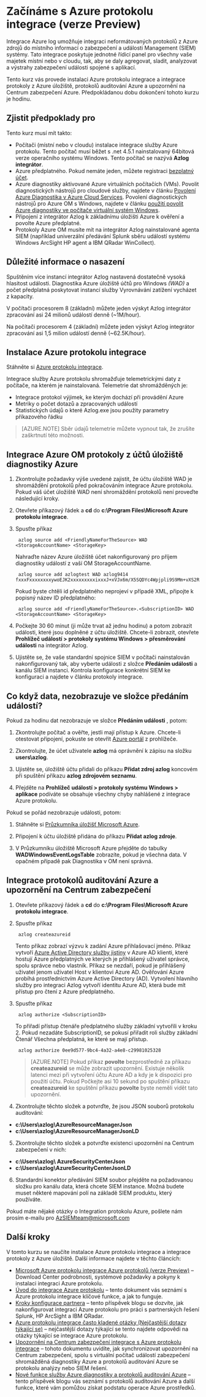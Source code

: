 <properties
   pageTitle="Začínáme s Azure protokolu integrace | Microsoft Azure"
   description="Zjistěte, jak nainstalovat integrace služby Azure protokolu a integrace protokoly z Azure úložiště, protokolů auditování Azure a upozornění na Centrum zabezpečení Azure."
   services="security"
   documentationCenter="na"
   authors="TomShinder"
   manager="MBaldwin"
   editor="TerryLanfear"/>

<tags
   ms.service="security"
   ms.devlang="na"
   ms.topic="article"
   ms.tgt_pltfrm="na"
   ms.workload="na"
   ms.date="08/24/2016"
   ms.author="TomSh"/>

# <a name="get-started-with-azure-log-integration-preview"></a>Začínáme s Azure protokolu integrace (verze Preview)

Integrace Azure log umožňuje integraci neformátovaných protokolů z Azure zdrojů do místního informací o zabezpečení a události Management (SIEM) systémy. Tato integrace poskytuje jednotné řídicí panel pro všechny vaše majetek místní nebo v cloudu, tak, aby se daly agregovat, sladit, analyzovat a výstrahy zabezpečení události spojené s aplikací.

Tento kurz vás provede instalaci Azure protokolu integrace a integrace protokoly z Azure úložiště, protokolů auditování Azure a upozornění na Centrum zabezpečení Azure. Předpokládanou dobu dokončení tohoto kurzu je hodinu.

## <a name="prerequisites"></a>Zjistit předpoklady pro

Tento kurz musí mít takto:

- Počítači (místní nebo v cloudu) instalace integrace služby Azure protokolu. Tento počítač musí běžet s .net 4.5.1 nainstalovaný 64bitová verze operačního systému Windows. Tento počítač se nazývá **Azlog integrátor**.
- Azure předplatného. Pokud nemáte jeden, můžete registraci [bezplatný účet](https://azure.microsoft.com/free/).
- Azure diagnostiky aktivované Azure virtuálních počítačích (VMs). Povolit diagnostických nástrojů pro cloudové služby, najdete v článku [Povolení Azure Diagnostika v Azure Cloud Services](../cloud-services/cloud-services-dotnet-diagnostics.md). Povolení diagnostických nástrojů pro Azure OM s Windows, najdete v článku [použití povolit Azure diagnostiky ve počítače virtuální systém Windows](../virtual-machines/virtual-machines-windows-ps-extensions-diagnostics.md).
- Připojení z integrátor Azlog k základnímu úložišti Azure k ověření a povolte Azure předplatné.
- Protokoly Azure OM musíte mít na integrátor Azlog nainstalované agenta SIEM (například univerzální předávání Splunk sběru událostí systému Windows ArcSight HP agent a IBM QRadar WinCollect).

## <a name="deployment-considerations"></a>Důležité informace o nasazení

Spuštěním více instancí integrátor Azlog nastavená dostatečně vysoká hlasitost události. Diagnostika Azure úložiště účtů pro Windows *(WAD)* a počet předplatná poskytovat instancí služby Vyrovnávání zatížení vycházet z kapacity.

V počítači procesorem 8 (základní) můžete jeden výskyt Azlog integrátor zpracování asi 24 milionů událostí denně (~1M/hour).

Na počítači procesorem 4 (základní) můžete jeden výskyt Azlog integrátor zpracování asi 1,5 milion událostí denně (~62.5K/hour).

## <a name="install-azure-log-integration"></a>Instalace Azure protokolu integrace

Stáhněte si [Azure protokolu integrace](https://www.microsoft.com/download/details.aspx?id=53324).

Integrace služby Azure protokolu shromažďuje telemetrickými daty z počítače, na kterém je nainstalovaná.  Telemetrie dat shromážděných je:

- Integrace protokol výjimek, ke kterým dochází při provádění Azure
- Metriky o počet dotazů a zpracovaných událostí
- Statistických údajů o které Azlog.exe jsou použity parametry příkazového řádku

> [AZURE.NOTE] Sběr údajů telemetrie můžete vypnout tak, že zrušíte zaškrtnutí této možnosti.

## <a name="integrate-azure-vm-logs-from-your-azure-diagnostics-storage-accounts"></a>Integrace Azure OM protokoly z účtů úložiště diagnostiky Azure

1. Zkontrolujte požadavky výše uvedené zajistit, že účtu úložiště WAD je shromáždění protokolů před pokračováním integrace Azure protokolu. Pokud váš účet úložiště WAD není shromáždění protokolů není proveďte následující kroky.

2. Otevřete příkazový řádek a **cd** do **c:\Program Files\Microsoft Azure protokolu integrace**.

3. Spusťte příkaz

        azlog source add <FriendlyNameForTheSource> WAD <StorageAccountName> <StorageKey>

      Nahraďte název Azure úložiště účet nakonfigurovaný pro příjem diagnostiky událostí z vaší OM StorageAccountName.

        azlog source add azlogtest WAD azlog9414 fxxxFxxxxxxxxywoEJK2xxxxxxxxxixxxJ+xVJx6m/X5SQDYc4Wpjpli9S9Mm+vXS2RVYtp1mes0t9H5cuqXEw==

      Pokud byste chtěli id předplatného neprojeví v případě XML, připojte k popisný název ID předplatného:

        azlog source add <FriendlyNameForTheSource>.<SubscriptionID> WAD <StorageAccountName> <StorageKey>

4. Počkejte 30 60 minut (ji může trvat až jednu hodinu) a potom zobrazit události, které jsou doplněné z účtu úložiště. Chcete-li zobrazit, otevřete **Prohlížeč událostí > protokoly systému Windows > přesměrování události** na integrátor Azlog.

5. Ujistěte se, že vaše standardní spojnice SIEM v počítači nainstalován nakonfigurovaný tak, aby vyberte události z složce **Předáním události** a kanálu SIEM instanci. Kontrola konfigurace konkrétní SIEM ke konfiguraci a najdete v článku protokoly integrace.

## <a name="what-if-data-is-not-showing-up-in-the-forwarded-events-folder"></a>Co když data, nezobrazuje ve složce předáním událostí?

Pokud za hodinu dat nezobrazuje ve složce **Předáním události** , potom:

1. Zkontrolujte počítač a ověřte, jestli mají přístup k Azure. Chcete-li otestovat připojení, pokuste se otevřít [Azure portál](http://portal.azure.com) z prohlížeče.

2. Zkontrolujte, že účet uživatele **azlog** má oprávnění k zápisu na složku **users\azlog**.

3. Ujistěte se, úložiště účtu přidali do příkazu **Přidat zdroj azlog** koncovém při spuštění příkazu **azlog zdrojovém seznamu**.
4. Přejděte na **Prohlížeč událostí > protokoly systému Windows > aplikace** podíváte se obsahuje všechny chyby nahlášené z integrace Azure protokolu.

Pokud se pořád nezobrazuje události, potom:

1. Stáhněte si [Průzkumníka úložišť Microsoft Azure](http://storageexplorer.com/).

2. Připojení k účtu úložiště přidána do příkazu **Přidat azlog zdroje**.

3. V Průzkumníku úložiště Microsoft Azure přejděte do tabulky **WADWindowsEventLogsTable** zobrazíte, pokud je všechna data. V opačném případě pak Diagnostika v OM není správná.

## <a name="integrate-azure-audit-logs-and-security-center-alerts"></a>Integrace protokolů auditování Azure a upozornění na Centrum zabezpečení

1. Otevřete příkazový řádek a **cd** do **c:\Program Files\Microsoft Azure protokolu integrace**.

2. Spusťte příkaz

        azlog createazureid

      Tento příkaz zobrazí výzvu k zadání Azure přihlašovací jméno. Příkaz vytvoří [Azure Active Directory služby jistiny](../active-directory/active-directory-application-objects.md) v Azure AD klienti, které hostují Azure předplatných ve kterých je přihlášený uživatel správce, spolu správce nebo vlastník. Příkaz se nezdaří, pokud je přihlášený uživatel jenom uživatel Host v klientovi Azure AD. Ověřování Azure probíhá prostřednictvím Azure Active Directory (AD).  Vytvoření hlavního služby pro integraci Azlog vytvoří identitu Azure AD, která bude mít přístup pro čtení z Azure předplatného.

3. Spusťte příkaz

        azlog authorize <SubscriptionID>

      To přiřadí přístup čtenáře předplatného služby základní vytvořili v kroku 2. Pokud nezadáte SubscriptionID, se pokusí přiřadit roli služby základní Čtenář Všechna předplatná, ke které se mají přístup.

        azlog authorize 0ee9d577-9bc4-4a32-a4e8-c29981025328

      > [AZURE.NOTE] Pokud příkaz **povolte** bezprostředně za příkazu **createazureid** se může zobrazit upozornění. Existuje několik latenci mezi při vytvoření účtu Azure AD a kdy je k dispozici pro použití účtu. Pokud Počkejte asi 10 sekund po spuštění příkazu **createazureid** ke spuštění příkazu **povolte** byste neměli vidět tato upozornění.

4. Zkontrolujte těchto složek a potvrďte, že jsou JSON souborů protokolu auditování:

  - **c:\Users\azlog\AzureResourceManagerJson**
  - **c:\Users\azlog\AzureResourceManagerJsonLD**

5. Zkontrolujte těchto složek a potvrďte existenci upozornění na Centrum zabezpečení v nich:

  - **c:\Users\azlog\ AzureSecurityCenterJson**
  - **c:\Users\azlog\AzureSecurityCenterJsonLD**

6. Standardní konektor předávání SIEM soubor přejděte na požadovanou složku pro kanálu data, která chcete SIEM instance. Možná budete muset některé mapování polí na základě SIEM produktu, který používáte.

Pokud máte nějaké otázky o Integration protokolu Azure, pošlete nám prosím e-mailu pro [AzSIEMteam@microsoft.com](mailto:AzSIEMteam@microsoft.com)

## <a name="next-steps"></a>Další kroky

V tomto kurzu se naučíte instalace Azure protokolu integrace a integrace protokoly z Azure úložiště. Další informace najdete v těchto článcích:

- [Microsoft Azure protokolu integrace Azure protokolů (verze Preview)](https://www.microsoft.com/download/details.aspx?id=53324) – Download Center podrobnosti, systémové požadavky a pokyny k instalaci integraci Azure protokolu.
- [Úvod do integrace Azure protokolu](security-azure-log-integration-overview.md) – tento dokument vás seznámí s Azure protokolu integrace klíčové funkce, a jak to funguje.
- [Kroky konfigurace partnera](https://blogs.msdn.microsoft.com/azuresecurity/2016/08/23/azure-log-siem-configuration-steps/) – tento příspěvek blogu se dozvíte, jak nakonfigurovat integraci Azure protokolu pro práci s partnerských řešení Splunk, HP ArcSight a IBM QRadar.
- [Azure protokolu integrace často kladené otázky (Nejčastější dotazy týkající se)](security-azure-log-integration-faq.md) – nejčastější dotazy týkající se tento najdete odpovědi na otázky týkající se integrace Azure protokolu.
- [Upozornění na Centrum zabezpečení integrace s Azure protokolu integrace](../security-center/security-center-integrating-alerts-with-log-integration.md) – tohoto dokumentu uvidíte, jak synchronizovat upozornění na Centrum zabezpečení, spolu s virtuální počítač událostí zabezpečení shromážděná diagnostiky Azure a protokolů auditování Azure se protokolu analýzy nebo SIEM řešení.
- [Nové funkce služby Azure diagnostiky a protokolů auditování Azure](https://azure.microsoft.com/blog/new-features-for-azure-diagnostics-and-azure-audit-logs/) – tento příspěvek blogu vás seznámí s protokolů auditování Azure a další funkce, které vám pomůžou získat podstatu operace Azure prostředků.
